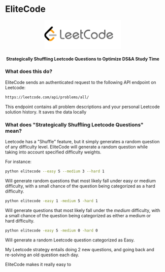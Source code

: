 # EliteCode
<p align="center">
  <img src="static/leetcode.png" width="250"/>
<h4 align="center">Strategically Shuffling Leetcode Questions to Optimize DS&A Study Time</h4>
</p>

### What does this do?

EliteCode sends an authenticated request to the following API endpoint on Leetcode:

```bash
https://leetcode.com/api/problems/all/
```

This endpoint contains all problem descriptions and your personal Leetcode solution history.  It saves the data locally

### What does "Strategically Shuffling Leetcode Questions" mean?

Leetcode has a "Shuffle" feature, but it simply generates a random question of any difficulty level.  EliteCode will generate a random question while taking into account specified difficulty weights.

For instance:

```bash
python elitecode --easy 5 --medium 3 --hard 1
```

Will generate random questions that most likely fall under easy or medium difficulty, with a small chance of the question being categorized as a hard difficulty.

```bash
python elitecode -easy 1 -medium 5 -hard 1
```

Will generate questions that most likely fall under the *medium* difficulty, with a small chance of the question being categorized as either a medium or hard difficulty.

```bash
python elitecode -easy 5 -medium 0 -hard 0
```

Will generate a random Leetcode question categorized as Easy.

My Leetcode strategy entails doing 2 new questions, and going back and re-solving an old question each day.  

EliteCode makes it really easy to
